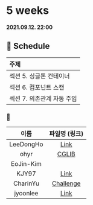 # 5 weeks 
**2021.09.12. 22:00**

## :calendar: Schedule
|주제|
|:--|
|섹션 5. 싱글톤 컨테이너|
|섹션 6. 컴포넌트 스캔|
|섹션 7. 의존관계 자동 주입|

### :speech_balloon:
|이름|파일명 (링크)|
|:--:|:--:|
|LeeDongHo|[Link](https://adjoining-tarragon-87a.notion.site/Lombok-5cae9091bf444169a99d970bf11fd9ef)|
|ohyr|[CGLIB](https://thread-candytuft-868.notion.site/5-2021-09-12-62673dcad5d5488aa79e91618c4742e5)|
|EoJin-Kim||
|KJY97|[Link](스터디_5주차(2021.09.12).pdf)|
|CharinYu|[Challenge](chaerin_210912_spring_week_5.pdf)|
|jyoonlee|[Link](https://foggy-mandible-8f9.notion.site/5-2021-09-12-53a1853a27da49b4bd61e0803335f4e5)|


